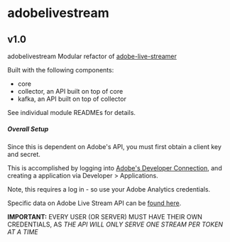 # adobelivestream
## v1.0

adobelivestream Modular refactor of [adobe-live-streamer](https://onestash.verizon.com/users/v603497/repos/adobe-live-streamer/browse)

Built with the following components:

 * core
 * collector, an API built on top of core
 * kafka, an API built on top of collector

See individual module READMEs for details.

##### Overall Setup

Since this is dependent on Adobe's API, you must first obtain a client key and secret.

This is accomplished by logging into [Adobe's Developer Connection](https://marketing.adobe.com/developer), and creating a application via Developer > Applications. 

Note, this requires a log in - so use your Adobe Analytics credentials.

Specific data on Adobe Live Stream API can be [found here](https://marketing.adobe.com/developer/documentation/analytics-live-stream/overview-1).

**IMPORTANT:** EVERY USER (OR SERVER) MUST HAVE THEIR OWN CREDENTIALS, AS *THE API WILL ONLY SERVE ONE STREAM PER TOKEN AT A TIME*